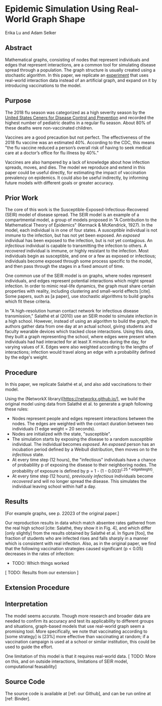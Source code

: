 # Epidemic Simulation Using Real-World Graph Shape
Erika Lu and Adam Selker


## Abstract
Mathematical graphs, consisting of nodes that represent individuals and edges that represent interactions, are a common tool for simulating disease spread through a population.  The graph structure is usually created using a stochastic algorithm.  In this paper, we replicate an [experiment](https://www.pnas.org/content/pnas/107/51/22020.full.pdf) that uses real-world interaction data instead of an artificial graph, and expand on it by introducing vaccinations to the model. 

## Purpose
The 2018 flu season was categorized as a high severity season by the [United States Ceners for Disease Control and Prevention](https://www.cdc.gov/flu/about/season/flu-season-2017-2018.htm) and recorded the highest number of pediatric deaths in a regular flu season. About 80% of these deaths were non-vaccinated children. 

Vaccines are a good precaution but not perfect. The effectiveness of the 2018 flu vaccine was an estimated 40%. According to the CDC, this means "the flu vaccine reduced a person’s overall risk of having to seek medical care at a doctor’s office for flu illness by 40%."

Vaccines are also hampered by a lack of knowledge about how infection spreads, moves, and dies. The model we reproduce and extend in this paper could be useful directly, for estimating the impact of vaccination prevalency on epidemics.  It could also be useful indirectly, by informing future models with different goals or greater accuracy.


## Prior Work
The core of this work is the Susceptible-Exposed-Infectious-Recovered (SEIR) model of disease spread.  The SEIR model is an example of a compartmental model, a group of models proposed in "A Contribution to the Mathematical Theory of Epidemics" (Kermack & McKendrick, 1927).  In the model, each individual is in one of four states. A _susceptible_ individual is not immune to the infection, but has not yet been exposed.  An _exposed_ individual has been exposed to the infection, but is not yet contagious.  An _infectious_ individual is capable to transmitting the infection to others.  A _recovered_ individual is immune, or highly resistant to the infection.  Most individuals begin as susceptible, and one or a few as exposed or infectious; individuals become exposed through some process specific to the model, and then pass through the stages in a fixed amount of time.

One common use of the SEIR model is on graphs, where nodes represent individuals, and edges represent potential interactions which might spread infection.  In order to mimic real-life dynamics, the graph must share certain properties with reality, including clustering and small-world effects [cite].  Some papers, such as [a paper], use stochastic algorithms to build graphs which fit these criteria.

In "A high-resolution human contact network for infectious disease transmission," Salathé et al (2010) use an SEIR model to simulate infection in a high school.  However, instead of using an algorithm to build the graph, the authors gather data from one day at an actual school, giving students and faculty wearable devices which tracked close interactions.  Using this data, they built a graph representing the school, where edges were present when individuals had had interacted for at least X minutes during the day, for varying values of X.  Edges were also weighted according to the lengths of interactions; infection would travel along an edge with a probability defined by the edge's weight.


## Procedure

In this paper, we replicate Salathé et al, and also add vaccinations to their model.  

Using the (NetworkX library)[https://networkx.github.io/], we build the original model using data from Salathé et al. to generate a graph following these rules:
- Nodes represent people and edges represent interactions between the nodes. The edges are weighted with the contact duration between two individuals (1 edge weight = 20 seconds).
- Nodes are initialized with the state, "susceptible".
- The simulation starts by exposing the disease to a random _susceptible_ individual. The individual becomes _exposed_. An _exposed_ person has an incubation period defined by a Weibull distribution, then moves on to the _infectious_ state.  
- At every time step (12 hours), the "infectious" individuals have a chance of probablility p of exposing the disease to their neighboring nodes. The probability of exposure is defined by p = 1 - (1 - 0.003)<sup>(.25 * edgeWeight)</sup>. 
- At every time step (12 hours), previously _infectious_ individuals become _recovered_ and will no longer spread the disease. This simulates the individual leaving school within half a day. 

## Results

[For example graphs, see p. 22023 of the original paper.]

Our reproduction results in data which match absentee rates gathered from the real high school [cite: Salathé, they show it in Fig. 4], and which differ [only slightly] from the results obtained by Salathé et al.  In figure [foo], the fraction of students who are infected rises and falls sharply in a manner which is consistent with real infection.  Also, as in the original paper, we find that the following vaccination strategies caused significant (p < 0.05) decreases in the rates of infection:
* TODO: Which things worked

[ TODO: Results from our extension ]

## Extension Procedure



## Interpretation

The model seems accurate.  Though more research and broader data are needed to confirm its accuracy and test its applicability to different groups and situations, graph-based models that use real-world graph seem a promising tool.  More specifically, we note that vaccinating according to [some strategy] is [23%] more effective than vaccinating at random; if a vaccination campaign is used at a school or similar institution, this could be used to guide the effort.

One limitation of this model is that it requires real-world data.  [ TODO: More on this, and on outside interactions, limitations of SEIR model, computational feasability]


## Source Code

The source code is available at [ref: our Github], and can be run online at [ref: Binder].  
